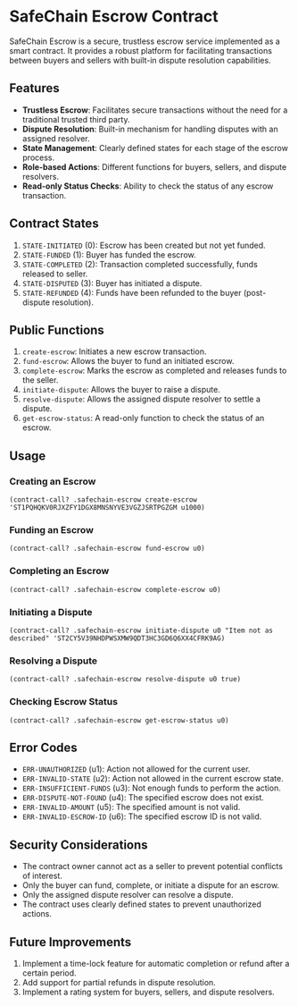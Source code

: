 # SafeChain Escrow Contract

SafeChain Escrow is a secure, trustless escrow service implemented as a smart contract. It provides a robust platform for facilitating transactions between buyers and sellers with built-in dispute resolution capabilities.

## Features

- **Trustless Escrow**: Facilitates secure transactions without the need for a traditional trusted third party.
- **Dispute Resolution**: Built-in mechanism for handling disputes with an assigned resolver.
- **State Management**: Clearly defined states for each stage of the escrow process.
- **Role-based Actions**: Different functions for buyers, sellers, and dispute resolvers.
- **Read-only Status Checks**: Ability to check the status of any escrow transaction.

## Contract States

1. `STATE-INITIATED` (0): Escrow has been created but not yet funded.
2. `STATE-FUNDED` (1): Buyer has funded the escrow.
3. `STATE-COMPLETED` (2): Transaction completed successfully, funds released to seller.
4. `STATE-DISPUTED` (3): Buyer has initiated a dispute.
5. `STATE-REFUNDED` (4): Funds have been refunded to the buyer (post-dispute resolution).

## Public Functions

1. `create-escrow`: Initiates a new escrow transaction.
2. `fund-escrow`: Allows the buyer to fund an initiated escrow.
3. `complete-escrow`: Marks the escrow as completed and releases funds to the seller.
4. `initiate-dispute`: Allows the buyer to raise a dispute.
5. `resolve-dispute`: Allows the assigned dispute resolver to settle a dispute.
6. `get-escrow-status`: A read-only function to check the status of an escrow.

## Usage

### Creating an Escrow

```clarity
(contract-call? .safechain-escrow create-escrow 'ST1PQHQKV0RJXZFY1DGX8MNSNYVE3VGZJSRTPGZGM u1000)
```

### Funding an Escrow

```clarity
(contract-call? .safechain-escrow fund-escrow u0)
```

### Completing an Escrow

```clarity
(contract-call? .safechain-escrow complete-escrow u0)
```

### Initiating a Dispute

```clarity
(contract-call? .safechain-escrow initiate-dispute u0 "Item not as described" 'ST2CY5V39NHDPWSXMW9QDT3HC3GD6Q6XX4CFRK9AG)
```

### Resolving a Dispute

```clarity
(contract-call? .safechain-escrow resolve-dispute u0 true)
```

### Checking Escrow Status

```clarity
(contract-call? .safechain-escrow get-escrow-status u0)
```

## Error Codes

- `ERR-UNAUTHORIZED` (u1): Action not allowed for the current user.
- `ERR-INVALID-STATE` (u2): Action not allowed in the current escrow state.
- `ERR-INSUFFICIENT-FUNDS` (u3): Not enough funds to perform the action.
- `ERR-DISPUTE-NOT-FOUND` (u4): The specified escrow does not exist.
- `ERR-INVALID-AMOUNT` (u5): The specified amount is not valid.
- `ERR-INVALID-ESCROW-ID` (u6): The specified escrow ID is not valid.

## Security Considerations

- The contract owner cannot act as a seller to prevent potential conflicts of interest.
- Only the buyer can fund, complete, or initiate a dispute for an escrow.
- Only the assigned dispute resolver can resolve a dispute.
- The contract uses clearly defined states to prevent unauthorized actions.

## Future Improvements

1. Implement a time-lock feature for automatic completion or refund after a certain period.
2. Add support for partial refunds in dispute resolution.
3. Implement a rating system for buyers, sellers, and dispute resolvers.
